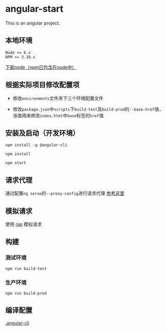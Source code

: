 # angular-start

This is an angular project.

## 本地环境

```shell
Node >= 6.x
NPM >= 3.10.x
```

[下载node（npm已包含在node中）](https://nodejs.org/zh-cn/)

## 根据实际项目修改配置项

- 修改`environments`文件夹下三个环境配置文件

- 修改`package.json`中`scripts`下`build-test`及`build-prod`的`--base-href`值，该值用来修改`index.html`中`base`标签的`href`值

## 安装及启动（开发环境）

```shell
npm install -g @angular-cli

npm install

npm start
```

## 请求代理

通过配置`ng serve`的`--proxy-config`进行请求代理 [参考这里](https://github.com/angular/angular-cli/blob/master/docs/documentation/stories/proxy.md)

## 模拟请求

使用 [rap](http://rapapi.org/org/index.do) 模拟请求


## 构建

### 测试环境

```shell
npm run build-test
```

### 生产环境

```shell
npm run build-prod
```

## 编译配置

[.angular-cli](https://github.com/angular/angular-cli/wiki/angular-cli)
